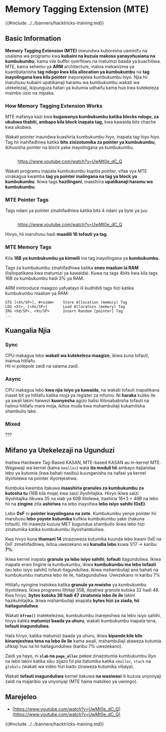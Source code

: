 # Memory Tagging Extension (MTE)

{{#include ../../banners/hacktricks-training.md}}

## Basic Information

**Memory Tagging Extension (MTE)** imeundwa kuboresha uaminifu na usalama wa programu kwa **kubaini na kuzuia makosa yanayohusiana na kumbukumbu**, kama vile buffer overflows na matumizi baada ya kuachiliwa. MTE, kama sehemu ya **ARM** architecture, inatoa mekanizma ya kuambatanisha **tag ndogo kwa kila allocation ya kumbukumbu** na **tag inayolingana kwa kila pointer** inayorejelea kumbukumbu hiyo. Njia hii inaruhusu kubaini upatikanaji haramu wa kumbukumbu wakati wa utekelezaji, ikipunguza hatari ya kutumia udhaifu kama huo kwa kutekeleza msimbo usio na mipaka.

### **How Memory Tagging Extension Works**

MTE inafanya kazi kwa **kugawanya kumbukumbu katika blocks ndogo, za ukubwa thabiti, ambapo kila block inapata tag,** kwa kawaida bits chache kwa ukubwa.&#x20;

Wakati pointer inaundwa kuashiria kumbukumbu hiyo, inapata tag hiyo hiyo. Tag hii inahifadhiwa katika **bits zisizotumika za pointer ya kumbukumbu**, ikihusisha pointer na block yake inayolingana ya kumbukumbu.

<figure><img src="../../images/image (1202).png" alt=""><figcaption><p><a href="https://www.youtube.com/watch?v=UwMt0e_dC_Q">https://www.youtube.com/watch?v=UwMt0e_dC_Q</a></p></figcaption></figure>

Wakati programu inapata kumbukumbu kupitia pointer, vifaa vya MTE vinakagua kwamba **tag ya pointer inalingana na tag ya block ya kumbukumbu**. Ikiwa tags **hazilingani**, inaashiria **upatikanaji haramu wa kumbukumbu.**

### MTE Pointer Tags

Tags ndani ya pointer zinahifadhiwa katika bits 4 ndani ya byte ya juu:

<figure><img src="../../images/image (1203).png" alt=""><figcaption><p><a href="https://www.youtube.com/watch?v=UwMt0e_dC_Q">https://www.youtube.com/watch?v=UwMt0e_dC_Q</a></p></figcaption></figure>

Hivyo, hii inaruhusu hadi **maadili 16 tofauti ya tag.**

### MTE Memory Tags

Kila **16B ya kumbukumbu ya kimwili** ina tag inayolingana ya **kumbukumbu.**

Tags za kumbukumbu zinahifadhiwa katika **eneo maalum la RAM** (lisilopatikana kwa matumizi ya kawaida). Kuwa na tags 4bits kwa kila tags 16B za kumbukumbu hadi 3% ya RAM.

ARM inintroduce maagizo yafuatayo ili kudhibiti tags hizi katika kumbukumbu maalum ya RAM:
```
STG [<Xn/SP>], #<simm>    Store Allocation (memory) Tag
LDG <Xt>, [<Xn/SP>]       Load Allocatoin (memory) Tag
IRG <Xd/SP>, <Xn/SP>      Insert Random [pointer] Tag
...
```
## Kuangalia Njia

### Sync

CPU inakagua lebo **wakati wa kutekeleza maagizo**, ikiwa kuna tofauti, inainua hitilafu.\
Hii ni polepole zaidi na salama zaidi.

### Async

CPU inakagua lebo **kwa njia isiyo ya kawaida**, na wakati tofauti inapatikana inaset bit ya hitilafu katika moja ya register za mfumo. Ni **haraka** kuliko ile ya awali lakini haiwezi **kuonyesha** agizo halisi lililosababisha tofauti na haiinui hitilafu mara moja, ikitoa muda kwa mshambuliaji kukamilisha shambulio lake.

### Mixed

???

## Mifano ya Utekelezaji na Ugunduzi

Inaitwa Hardware Tag-Based KASAN, MTE-based KASAN au in-kernel MTE.\
Wagawaji wa kernel (kama `kmalloc`) wata **ita moduli hii** ambayo itajiandaa lebo ya kutumia (kwa bahati nasibu) kuunganisha na nafasi ya kernel iliyotolewa na pointer iliyorejeshwa.

Kumbuka kwamba itakuwa **inaashiria granules za kumbukumbu za kutosha tu** (16B kila moja) kwa saizi iliyohitajika. Hivyo ikiwa saizi iliyohitajika ilikuwa 35 na slab ya 60B ilitolewa, itashiria 16\*3 = 48B na lebo hii na **zingine** zita **ashiriwa** na lebo inayoitwa **lebo isiyo sahihi (0xE)**.

Lebo **0xF** ni **pointer inayolingana na zote**. Kumbukumbu yenye pointer hii inaruhusu **lebo yoyote kutumika** kufikia kumbukumbu yake (hakuna tofauti). Hii inaweza kuzuia MET kugundua shambulio ikiwa lebo hizi zinatumika katika kumbukumbu iliyoshambuliwa.

Kwa hivyo kuna **thamani 14** zinazoweza kutumika kuunda lebo kwani 0xE na 0xF zimehifadhiwa, ikitoa uwezekano wa **kurudia lebo** kuwa 1/17 -> karibu **7%**.

Ikiwa kernel inapata **granule ya lebo isiyo sahihi**, **tofauti** itagunduliwa. Ikiwa inapata eneo lingine la kumbukumbu, ikiwa **kumbukumbu ina lebo tofauti** (au lebo isiyo sahihi) tofauti itagunduliwa. Ikiwa mshambuliaji ana bahati na kumbukumbu inatumia lebo ile ile, haitagunduliwa. Uwezekano ni karibu 7%

Hitilafu nyingine inatokea katika **granule ya mwisho** ya kumbukumbu iliyotolewa. Ikiwa programu ilihitaji 35B, ilipatiwa granule kutoka 32 hadi 48. Kwa hivyo, **bytes kutoka 36 hadi 47 zinatumia lebo ile ile** lakini hazikuhitajika. Ikiwa mshambuliaji anapata **bytes hizi za ziada, hii haitagunduliwa**.

Wakati **`kfree()`** inatekelezwa, kumbukumbu inarejeshwa na lebo isiyo sahihi, hivyo katika **matumizi baada ya uhuru**, wakati kumbukumbu inapata tena, **tofauti inagunduliwa**.

Hata hivyo, katika matumizi baada ya uhuru, ikiwa **kipande kile kile kinarejeshwa tena na lebo ile ile** kama awali, mshambuliaji ataweza kutumia ufikiaji huu na hii haitagunduliwa (karibu 7% uwezekano).

Zaidi ya hayo, ni **`slab` na `page_alloc`** pekee zinazotumia kumbukumbu iliyo na lebo lakini katika siku zijazo hii pia itatumika katika `vmalloc`, `stack` na `globals` (wakati wa video hizi bado zinaweza kutumika vibaya).

Wakati **tofauti inagunduliwa** kernel itakuwa **na wasiwasi** ili kuzuia unyonyaji zaidi na majaribio ya unyonyaji (MTE haina matokeo ya uwongo).

## Marejeleo

- [https://www.youtube.com/watch?v=UwMt0e_dC_Q](https://www.youtube.com/watch?v=UwMt0e_dC_Q)

{{#include ../../banners/hacktricks-training.md}}
